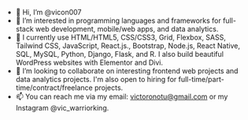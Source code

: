- 👋 Hi, I’m @vicon007
- 👀 I’m interested in programming languages and frameworks for full-stack web development, mobile/web apps, and data analytics.
- 🌱 I currently use HTML/HTML5, CSS/CSS3, Grid, Flexbox, SASS, Tailwind CSS, JavaScript, React.js., Bootstrap, Node.js, React Native, SQL, MySQL, Python, Django, Flask, and R.
I also build beautiful WordPress websites with Elementor and Divi.
- 💞️ I’m looking to collaborate on interesting frontend web projects and data analytics projects. I'm also open to hiring for full-time/part-time/contract/freelance projects.
- 📫 You can reach me via my email: victoronotu@gmail.com or my Instagram @vic_warriorking.

<!---
vicon007/vicon007 is a ✨ special ✨ repository because its `README.md` (this file) appears on your GitHub profile.
You can click the Preview link to take a look at your changes.
--->
